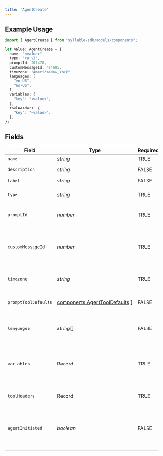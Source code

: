 ```yaml
---
title: 'AgentCreate'
---
```


## Example Usage

```typescript
import { AgentCreate } from "syllable-sdk/models/components";

let value: AgentCreate = {
  name: "<value>",
  type: "ca_v1",
  promptId: 207470,
  customMessageId: 424685,
  timezone: "America/New_York",
  languages: [
    "en-US",
    "es-US",
  ],
  variables: {
    "key": "<value>",
  },
  toolHeaders: {
    "key": "<value>",
  },
};
```

## Fields

| Field                                                                                               | Type                                                                                                | Required                                                                                            | Description                                                                                         | Example                                                                                             |
| --------------------------------------------------------------------------------------------------- | --------------------------------------------------------------------------------------------------- | --------------------------------------------------------------------------------------------------- | --------------------------------------------------------------------------------------------------- | --------------------------------------------------------------------------------------------------- |
| `name`                                                                                              | *string*                                                                                            | TRUE                                                                                  | The agent name                                                                                      |                                                                                                     |
| `description`                                                                                       | *string*                                                                                            | FALSE                                                                                  | The agent description                                                                               |                                                                                                     |
| `label`                                                                                             | *string*                                                                                            | FALSE                                                                                  | The agent label                                                                                     |                                                                                                     |
| `type`                                                                                              | *string*                                                                                            | TRUE                                                                                  | The agent type. Can be an arbitrary string                                                          | ca_v1                                                                                               |
| `promptId`                                                                                          | *number*                                                                                            | TRUE                                                                                  | ID of the prompt associated with the agent                                                          |                                                                                                     |
| `customMessageId`                                                                                   | *number*                                                                                            | TRUE                                                                                  | ID of the custom message that should be delivered at the beginning of a conversation with the agent |                                                                                                     |
| `timezone`                                                                                          | *string*                                                                                            | TRUE                                                                                  | The time zone in which the agent operates                                                           | America/New_York                                                                                    |
| `promptToolDefaults`                                                                                | [components.AgentToolDefaults](/sdk-docs/models/components/agenttooldefaults)[]                      | FALSE                                                                                  | User-configured parameter values for the agent's tools                                              |                                                                                                     |
| `languages`                                                                                         | *string*[]                                                                                          | FALSE                                                                                  | BCP 47 codes of languages the agent supports                                                        | [<br/>"en-US",<br/>"es-US"<br/>]                                                                    |
| `variables`                                                                                         | Record                                                                            | TRUE                                                                                  | Custom context variables for the conversation session. Keys should be prefixed with "vars.".        |                                                                                                     |
| `toolHeaders`                                                                                       | Record                                                                            | TRUE                                                                                  | Optional headers to include in tool calls for agent.                                                |                                                                                                     |
| `agentInitiated`                                                                                    | *boolean*                                                                                           | FALSE                                                                                  | Whether the agent initiates conversation with a user after the custom_message is delivered          |                                                                                                     |